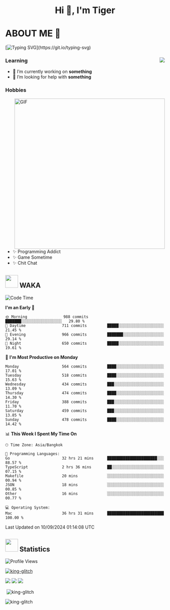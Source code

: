 <h1 align="center">Hi 👋, I'm Tiger</h1>




# ABOUT ME 💬

[![Typing SVG](https://readme-typing-svg.herokuapp.com?color=22F771&vCenter=true&lines=A+perssionate+developer+from+nowhere.)](https://git.io/typing-svg)

<div>
 <img align="right" src="https://spotify-github-profile.vercel.app/api/view?uid=12129734423&cover_image=false&theme=default&bar_color=22d016&bar_color_cover=true" />
 <h3>Learning</h3>
 
 <ul>
  <li>🔭 I’m currently working on <b>something</b></li>
  <li>🤝 I’m looking for help with <b>something</b></li>
 </ul>
 
</div>
<div>
 <h3>Hobbies</h3>
 <img align="right" height="475px"  alt="GIF" src="https://i.pinimg.com/originals/1f/b7/db/1fb7dbee557e5ed509f7517da8a84d58.gif" />
 <ul>
  <li>✨ Programming Addict</li>
  <li>✨ Game Sometime</li>
  <li>✨ Chit Chat</li>
 </ul>
 
</div>



## <img height="40" src="https://raw.githubusercontent.com/innng/innng/master/assets/kyubey.gif"/> WAKA

<!--START_SECTION:waka-->
![Code Time](http://img.shields.io/badge/Code%20Time-2%2C333%20hrs%2034%20mins-blue)

**I'm an Early 🐤** 

```text
🌞 Morning                988 commits         ███████░░░░░░░░░░░░░░░░░░   29.80 % 
🌆 Daytime                711 commits         █████░░░░░░░░░░░░░░░░░░░░   21.45 % 
🌃 Evening                966 commits         ███████░░░░░░░░░░░░░░░░░░   29.14 % 
🌙 Night                  650 commits         █████░░░░░░░░░░░░░░░░░░░░   19.61 % 
```
📅 **I'm Most Productive on Monday** 

```text
Monday                   564 commits         ████░░░░░░░░░░░░░░░░░░░░░   17.01 % 
Tuesday                  518 commits         ████░░░░░░░░░░░░░░░░░░░░░   15.63 % 
Wednesday                434 commits         ███░░░░░░░░░░░░░░░░░░░░░░   13.09 % 
Thursday                 474 commits         ████░░░░░░░░░░░░░░░░░░░░░   14.30 % 
Friday                   388 commits         ███░░░░░░░░░░░░░░░░░░░░░░   11.70 % 
Saturday                 459 commits         ███░░░░░░░░░░░░░░░░░░░░░░   13.85 % 
Sunday                   478 commits         ████░░░░░░░░░░░░░░░░░░░░░   14.42 % 
```


📊 **This Week I Spent My Time On** 

```text
🕑︎ Time Zone: Asia/Bangkok

💬 Programming Languages: 
Go                       32 hrs 21 mins      ██████████████████████░░░   88.57 % 
TypeScript               2 hrs 36 mins       ██░░░░░░░░░░░░░░░░░░░░░░░   07.15 % 
Makefile                 20 mins             ░░░░░░░░░░░░░░░░░░░░░░░░░   00.94 % 
JSON                     18 mins             ░░░░░░░░░░░░░░░░░░░░░░░░░   00.85 % 
Other                    16 mins             ░░░░░░░░░░░░░░░░░░░░░░░░░   00.77 % 

💻 Operating System: 
Mac                      36 hrs 31 mins      █████████████████████████   100.00 % 
```


 Last Updated on 10/09/2024 01:14:08 UTC
<!--END_SECTION:waka-->
## <img height="40" src="https://raw.githubusercontent.com/innng/innng/master/assets/kyubey.gif"/> Statistics
![Profile Views](https://komarev.com/ghpvc/?username=king-glitch)  

<p align="left"> 
 <a href="https://github.com/ryo-ma/github-profile-trophy">
  <img src="https://github-profile-trophy.vercel.app/?username=king-glitch&theme=dracula" alt="king-glitch" />
 </a> </p>

![](https://github-profile-summary-cards.vercel.app/api/cards/profile-details?username=king-glitch&theme=dracula)
![](https://github-profile-summary-cards.vercel.app/api/cards/stats?username=king-glitch&theme=dracula) 
![](https://github-profile-summary-cards.vercel.app/api/cards/productive-time?username=king-glitch&theme=dracula)


<p>&nbsp;<img align="center" src="https://github-readme-stats.vercel.app/api?username=king-glitch&theme=dracula" alt="king-glitch" /></p>

<p><img align="center" src="https://github-readme-streak-stats.herokuapp.com/?user=king-glitch&theme=dracula" alt="king-glitch" /></p>
